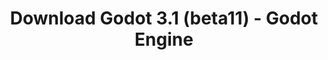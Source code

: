 ---
# Generated by /tools/generators/src/download_archive_generator !!! do not edit by hand !!!
title: 'Download Godot 3.1 (beta11) - Godot Engine'
type: 'download/archive'
name: '3.1'
flavor: 'beta11'
release_date: '2019-03-05T03:00:00-00:00'
release_notes: 'article/dev-snapshot-godot-3-1-beta-11/'
primaryPlatforms:
  - 'android.apk'
  - 'linux.64'
  - 'macos.universal'
  - 'windows.64'
  - 'linux_server.headless.64'
  - 'web'
  - 'templates'
links:
  android.apk:
    name: 'android.apk'
    title: 'Android'
    caption: 'APK Universal (ARM64 + ARMv7 + x86_64 + x86)'
    tags:
      - 'APK download'
      - 'ARM64/v7'
      - 'x86 (64 & 32 bit)'
    hosts:
      github_builds:
        regular: 'https://github.com/godotengine/godot-builds/releases/download/3.1-beta11/Godot_v3.1-beta11_android_editor.apk'
        mono: '#'
      github:
        regular: 'https://github.com/godotengine/godot/releases/download/3.1-beta11/Godot_v3.1-beta11_android_editor.apk'
        mono: '#'
  linux.64:
    name: 'linux.64'
    title: 'Linux'
    caption: 'Padrão (x86_64)'
    tags:
      - '64 bit'
    hosts:
      github_builds:
        regular: 'https://github.com/godotengine/godot-builds/releases/download/3.1-beta11/Godot_v3.1-beta11_x11.64.zip'
        mono: 'https://github.com/godotengine/godot-builds/releases/download/3.1-beta11/Godot_v3.1-beta11_mono_x11_64.zip'
      github:
        regular: 'https://github.com/godotengine/godot/releases/download/3.1-beta11/Godot_v3.1-beta11_x11.64.zip'
        mono: 'https://github.com/godotengine/godot/releases/download/3.1-beta11/Godot_v3.1-beta11_mono_x11_64.zip'
  macos.universal:
    name: 'macos.universal'
    title: 'macOS'
    caption: 'Universal (x86_64 + Silício da Apple)'
    tags:
      - 'Intel/Apple Silicon'
      - '64 bit'
    hosts:
      github_builds:
        regular: 'https://github.com/godotengine/godot-builds/releases/download/3.1-beta11/Godot_v3.1-beta11_osx.universal.zip'
        mono: 'https://github.com/godotengine/godot-builds/releases/download/3.1-beta11/Godot_v3.1-beta11_mono_osx.universal.zip'
      github:
        regular: 'https://github.com/godotengine/godot/releases/download/3.1-beta11/Godot_v3.1-beta11_osx.universal.zip'
        mono: 'https://github.com/godotengine/godot/releases/download/3.1-beta11/Godot_v3.1-beta11_mono_osx.universal.zip'
  windows.64:
    name: 'windows.64'
    title: 'Windows'
    caption: 'Padrão (x86_64)'
    tags:
      - '64 bit'
    hosts:
      github_builds:
        regular: 'https://github.com/godotengine/godot-builds/releases/download/3.1-beta11/Godot_v3.1-beta11_win64.exe.zip'
        mono: 'https://github.com/godotengine/godot-builds/releases/download/3.1-beta11/Godot_v3.1-beta11_mono_win64.zip'
      github:
        regular: 'https://github.com/godotengine/godot/releases/download/3.1-beta11/Godot_v3.1-beta11_win64.exe.zip'
        mono: 'https://github.com/godotengine/godot/releases/download/3.1-beta11/Godot_v3.1-beta11_mono_win64.zip'
  linux_server.headless.64:
    name: 'linux_server.headless.64'
    title: 'Linux Server'
    caption: 'Headless (x86_64)'
    tags:
      - '64 bit'
      - 'Headless'
    hosts:
      github_builds:
        regular: 'https://github.com/godotengine/godot-builds/releases/download/3.1-beta11/Godot_v3.1-beta11_linux_headless.64.zip'
        mono: 'https://github.com/godotengine/godot-builds/releases/download/3.1-beta11/Godot_v3.1-beta11_mono_linux_headless_64.zip'
      github:
        regular: 'https://github.com/godotengine/godot/releases/download/3.1-beta11/Godot_v3.1-beta11_linux_headless.64.zip'
        mono: 'https://github.com/godotengine/godot/releases/download/3.1-beta11/Godot_v3.1-beta11_mono_linux_headless_64.zip'
  web:
    name: 'web'
    title: 'Editor Web'
    caption: ''
    tags:
      - 'Self-hosted'
      - 'Cross-platform'
    hosts:
      github_builds:
        regular: 'https://github.com/godotengine/godot-builds/releases/download/3.1-beta11/Godot_v3.1-beta11_web_editor.zip'
        mono: '#'
      github:
        regular: 'https://github.com/godotengine/godot/releases/download/3.1-beta11/Godot_v3.1-beta11_web_editor.zip'
        mono: '#'
  linux.32:
    name: 'linux.32'
    title: 'Linux'
    caption: 'Padrão (x86)'
    tags:
      - '32 bit'
    hosts:
      github_builds:
        regular: 'https://github.com/godotengine/godot-builds/releases/download/3.1-beta11/Godot_v3.1-beta11_x11.32.zip'
        mono: 'https://github.com/godotengine/godot-builds/releases/download/3.1-beta11/Godot_v3.1-beta11_mono_x11_32.zip'
      github:
        regular: 'https://github.com/godotengine/godot/releases/download/3.1-beta11/Godot_v3.1-beta11_x11.32.zip'
        mono: 'https://github.com/godotengine/godot/releases/download/3.1-beta11/Godot_v3.1-beta11_mono_x11_32.zip'
  windows.32:
    name: 'windows.32'
    title: 'Windows'
    caption: 'Padrão (x86)'
    tags:
      - '32 bit'
    hosts:
      github_builds:
        regular: 'https://github.com/godotengine/godot-builds/releases/download/3.1-beta11/Godot_v3.1-beta11_win32.exe.zip'
        mono: 'https://github.com/godotengine/godot-builds/releases/download/3.1-beta11/Godot_v3.1-beta11_mono_win32.zip'
      github:
        regular: 'https://github.com/godotengine/godot/releases/download/3.1-beta11/Godot_v3.1-beta11_win32.exe.zip'
        mono: 'https://github.com/godotengine/godot/releases/download/3.1-beta11/Godot_v3.1-beta11_mono_win32.zip'
  linux_server.64:
    name: 'linux_server.64'
    title: 'Servidor Linux'
    caption: 'Padrão (x86_64)'
    tags:
      - '64 bit'
    hosts:
      github_builds:
        regular: 'https://github.com/godotengine/godot-builds/releases/download/3.1-beta11/Godot_v3.1-beta11_linux_server.64.zip'
        mono: 'https://github.com/godotengine/godot-builds/releases/download/3.1-beta11/Godot_v3.1-beta11_mono_linux_server_64.zip'
      github:
        regular: 'https://github.com/godotengine/godot/releases/download/3.1-beta11/Godot_v3.1-beta11_linux_server.64.zip'
        mono: 'https://github.com/godotengine/godot/releases/download/3.1-beta11/Godot_v3.1-beta11_mono_linux_server_64.zip'
  aar_library:
    name: 'aar_library'
    title: 'Biblioteca de AAR'
    caption: ''
    tags:
      - 'Android plugins'
      - 'Java'
      - 'Kotlin'
    hosts:
      github_builds:
        regular: 'https://github.com/godotengine/godot-builds/releases/download/3.1-beta11/godot-lib.3.1.beta11.release.aar'
        mono: 'https://github.com/godotengine/godot-builds/releases/download/3.1-beta11/godot-lib.3.1.beta11.mono.release.aar'
      github:
        regular: 'https://github.com/godotengine/godot/releases/download/3.1-beta11/godot-lib.3.1.beta11.release.aar'
        mono: 'https://github.com/godotengine/godot/releases/download/3.1-beta11/godot-lib.3.1.beta11.mono.release.aar'
  templates:
    name: 'templates'
    title: 'Modelos de exportação'
    caption: ''
    tags:
      - 'Utilizado para exportar os seus jogos para todas as plataformas suportadas'
    hosts:
      github_builds:
        regular: 'https://github.com/godotengine/godot-builds/releases/download/3.1-beta11/Godot_v3.1-beta11_export_templates.tpz'
        mono: 'https://github.com/godotengine/godot-builds/releases/download/3.1-beta11/Godot_v3.1-beta11_mono_export_templates.tpz'
      github:
        regular: 'https://github.com/godotengine/godot/releases/download/3.1-beta11/Godot_v3.1-beta11_export_templates.tpz'
        mono: 'https://github.com/godotengine/godot/releases/download/3.1-beta11/Godot_v3.1-beta11_mono_export_templates.tpz'
---